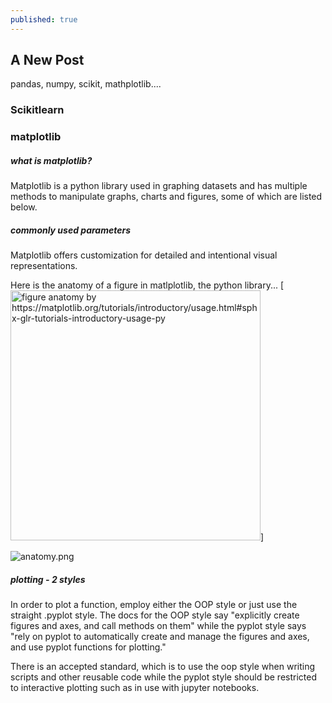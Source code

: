 ```yaml
---
published: true
---
```

## A New Post

pandas, numpy, scikit, mathplotlib....


### Scikitlearn

### matplotlib
##### what is matplotlib?
Matplotlib is a python library used in graphing datasets and has multiple methods to manipulate graphs, charts and figures, some of which are listed below.
##### commonly used parameters
Matplotlib offers customization for detailed and intentional visual representations. 


Here is the anatomy of a figure in matlplotlib, the python library...
[<img src="{{ site.baseurl }}/images/anatomy.png" alt="figure anatomy by https://matplotlib.org/tutorials/introductory/usage.html#sphx-glr-tutorials-introductory-usage-py" style="width: 400px;"/>]

![anatomy.png]({{site.baseurl}}/_posts/anatomy.png)


##### plotting - 2 styles
In order to plot a function, employ either the OOP style or just use the straight .pyplot style. The docs for the OOP style say "explicitly create figures and axes, and call methods on them" while the pyplot style says "rely on pyplot to automatically create and manage the figures and axes, and use pyplot functions for plotting." 

There is an accepted standard, which is to use the oop style when writing scripts and other reusable code while the pyplot style should be restricted to interactive plotting such as in use with jupyter notebooks.
